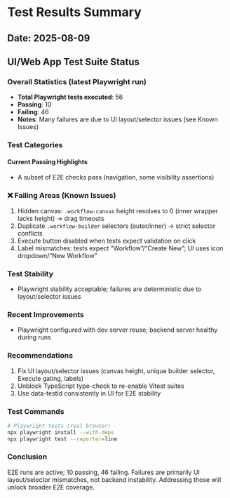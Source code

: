 # Test Results Summary

## Date: 2025-08-09
## UI/Web App Test Suite Status

### Overall Statistics (latest Playwright run)
- **Total Playwright tests executed**: 56
- **Passing**: 10
- **Failing**: 46
- **Notes**: Many failures are due to UI layout/selector issues (see Known Issues)

### Test Categories

#### Current Passing Highlights
- A subset of E2E checks pass (navigation, some visibility assertions)

### ❌ Failing Areas (Known Issues)
1. Hidden canvas: `.workflow-canvas` height resolves to 0 (inner wrapper lacks height) → drag timeouts
2. Duplicate `.workflow-builder` selectors (outer/inner) → strict selector conflicts
3. Execute button disabled when tests expect validation on click
4. Label mismatches: tests expect “Workflow”/“Create New”; UI uses icon dropdown/“New Workflow”

### Test Stability
- Playwright stability acceptable; failures are deterministic due to layout/selector issues

### Recent Improvements
- Playwright configured with dev server reuse; backend server healthy during runs

### Recommendations
1. Fix UI layout/selector issues (canvas height, unique builder selector, Execute gating, labels)
2. Unblock TypeScript type-check to re-enable Vitest suites
3. Use data-testid consistently in UI for E2E stability

### Test Commands

```bash
# Playwright tests (real browser)
npx playwright install --with-deps
npx playwright test --reporter=line
```

### Conclusion
E2E runs are active; 10 passing, 46 failing. Failures are primarily UI layout/selector mismatches, not backend instability. Addressing those will unlock broader E2E coverage.